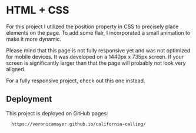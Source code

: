 # HTML + CSS

For this project I utilized the position property in CSS to precisely place elements on the page. To add some flair, I incorporated a small animation to make it more dynamic. 

Please mind that this page is not fully responsive yet and was not optimized for mobile devices. It was developed on a 1440px x 735px screen. If your screen is significantly larger than that the page will probably not look very aligned. 

For a fully responsive project, check out this one instead. 

## Deployment

This project is deployed on GitHub pages:

```bash
  https://veronicamayer.github.io/california-calling/
```


